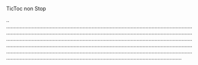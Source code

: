 TicToc non Stop

..
.................................................................................................................................................................................................................................................................................................................................................................................................................................................................................................................................................................................................................................................................................................................................................................